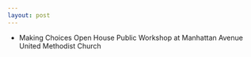 ```yaml
---
layout: post
---
```


* Making Choices Open House Public Workshop at Manhattan Avenue United Methodist Church
